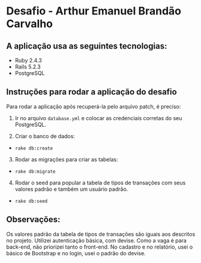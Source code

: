 # Desafio - Arthur Emanuel Brandão Carvalho

## A aplicação usa as seguintes tecnologias:

- Ruby 2.4.3
- Rails 5.2.3
- PostgreSQL

## Instruções para rodar a aplicação do desafio

Para rodar a aplicação após recuperá-la pelo arquivo patch, é preciso:

1. Ir no arquivo `database.yml` e colocar as credenciais corretas do seu PostgreSQL.

2. Criar o banco de dados:
- `rake db:create`

3. Rodar as migrações para criar as tabelas:
- `rake db:migrate`

4. Rodar o seed para popular a tabela de tipos de transações com seus valores padrão e também um usuário padrão.
- `rake db:seed`

## Observações:

Os valores padrão da tabela de tipos de transações são iguais aos descritos no projeto.
Utilizei autenticação básica, com devise.
Como a vaga é para back-end, não priorizei tanto o front-end. No cadastro e no relatório, usei o básico de Bootstrap e no login, usei o padrão do devise.